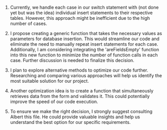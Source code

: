 1. Currently, we handle each case in our switch statement with (not done yet but was the idea) individual insert statements to their respective tables. However, this approach might be inefficient due to the high number of cases.

2. I propose creating a generic function that takes the necessary values as parameters for database insertion. This would streamline our code and eliminate the need to manually repeat insert statements for each case. Additionally, I am considering integrating the 'areFieldsEmpty' function into this new function to minimize the number of function calls in each case. Further discussion is needed to finalize this decision.

3. I plan to explore alternative methods to optimize our code further. Researching and comparing various approaches will help us identify the most suitable solution for our project.

4. Another optimization idea is to create a function that simultaneously retrieves data from the form and validates it. This could potentially improve the speed of our code execution.

5. To ensure we make the right decision, I strongly suggest consulting Albert this file. He could provide valuable insights and help us understand the best option for our specific requirements.